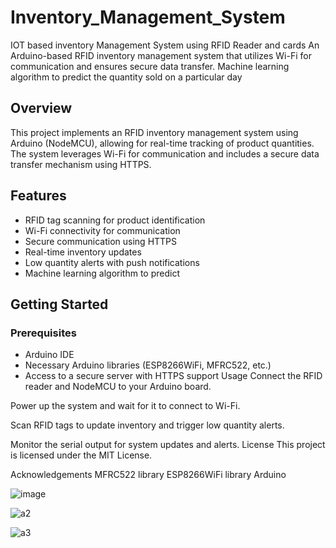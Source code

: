 # Inventory_Management_System
IOT based inventory Management System using RFID Reader and cards
An Arduino-based RFID inventory management system that utilizes Wi-Fi for communication and ensures secure data transfer.
Machine learning algorithm to predict the quantity sold on a particular day
## Overview

This project implements an RFID inventory management system using Arduino (NodeMCU), allowing for real-time tracking of product quantities. The system leverages Wi-Fi for communication and includes a secure data transfer mechanism using HTTPS.

## Features

- RFID tag scanning for product identification
- Wi-Fi connectivity for communication
- Secure communication using HTTPS
- Real-time inventory updates
- Low quantity alerts with push notifications
- Machine learning algorithm to predict

## Getting Started

### Prerequisites

- Arduino IDE
- Necessary Arduino libraries (ESP8266WiFi, MFRC522, etc.)
- Access to a secure server with HTTPS support
Usage
Connect the RFID reader and NodeMCU to your Arduino board.

Power up the system and wait for it to connect to Wi-Fi.

Scan RFID tags to update inventory and trigger low quantity alerts.

Monitor the serial output for system updates and alerts.
License
This project is licensed under the MIT License.

Acknowledgements
MFRC522 library
ESP8266WiFi library
Arduino

![image](https://github.com/Samahitha0/Inventory_Management_System/assets/100484362/8084a255-94ab-4847-bf2d-205a68e50cbb)

![a2](https://github.com/Samahitha0/Inventory_Management_System/assets/100484362/29798dc1-cab7-4db2-b224-dbd228e32917)

![a3](https://github.com/Samahitha0/Inventory_Management_System/assets/100484362/bd8ad741-b1c3-4556-9a21-c309c0db116e)
